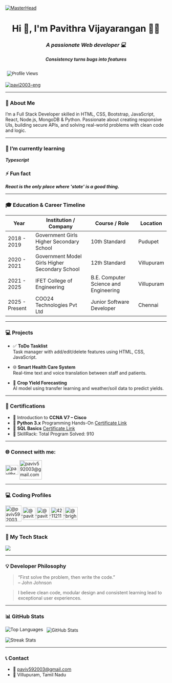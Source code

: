 <!-- Header Banner -->
[![MasterHead](https://www.digitalsolutionservices.com/img/services/web%20development.gif)](https://rishavchanda.io)

<h1 align="center">Hi 👋, I'm Pavithra Vijayarangan 👩‍💻</h1>
<h3 align="center"><i>A passionate Web developer 💻</i></h3>
<h5 align="center"><i>Consistency turns bugs into features</i></h5>
<p align="left">
  <img src="https://komarev.com/ghpvc/?username=pavi2003-eng&label=My%20Visitors&color=37d67a&style=flat" alt="Profile Views" style="font-family:Arial, sans-serif; padding:5px;" />
</p>

<p align="left">
  <a href="https://github.com/ryo-ma/github-profile-trophy">
    <img src="https://github-profile-trophy.vercel.app/?username=pavi2003-eng" alt="pavi2003-eng" />
  </a>
</p>

---

### 🧾 About Me

I’m a Full Stack Developer skilled in HTML, CSS, Bootstrap, JavaScript, React, Node.js, MongoDB & Python. Passionate about creating responsive UIs, building secure APIs, and solving real-world problems with clean code and logic.

---

### 🌱 I’m currently learning  
_**Typescript**_

### ⚡ Fun fact  
_**React is the only place where 'state' is a good thing.**_

---

### 🎓 Education & Career Timeline

<table>
  <thead>
    <tr>
      <th>Year</th>
      <th>Institution / Company</th>
      <th>Course / Role</th>
      <th>Location</th>
    </tr>
  </thead>
  <tbody>
    <tr>
      <td>2018 - 2019</td>
      <td>Government Girls Higher Secondary School</td>
      <td>10th Standard</td>
      <td>Pudupet</td>
    </tr>
    <tr>
      <td>2020 - 2021</td>
      <td>Government Model Girls Higher Secondary School</td>
      <td>12th Standard</td>
      <td>Villupuram</td>
    </tr>
    <tr>
      <td>2021 - 2025</td>
      <td>IFET College of Engineering</td>
      <td>B.E. Computer Science and Engineering</td>
      <td>Villupuram</td>
    </tr>
    <tr>
      <td>2025 - Present</td>
      <td>COO24 Technologies Pvt Ltd</td>
      <td>Junior Software Developer</td>
      <td>Chennai</td>
    </tr>
  </tbody>
</table>

---

### 💻 Projects

- ✅ **ToDo Tasklist**  
  Task manager with add/edit/delete features using HTML, CSS, JavaScript.

- 🌐 **Smart Health Care System**  
  Real-time text and voice translation between staff and patients.

- 🌱 **Crop Yield Forecasting**  
  AI model using transfer learning and weather/soil data to predict yields.

---

### 🏅 Certifications

- 📡 Introduction to **CCNA V7 – Cisco**
- 🐍 **Python 3.x** Programming Hands-On [Certificate Link](https://www.skillrack.com/cert/493018/PVV)
- 💾 **SQL Basics** [Certificate Link](https://www.skillrack.com/cert/490669/EKG)
- 🔗 SkillRack:  Total Program Solved: 910 

---

### 🌐 Connect with me:
<p align="left">
<a href="https://linkedin.com/in/pavithrav2003" target="blank"><img align="center" src="https://raw.githubusercontent.com/rahuldkjain/github-profile-readme-generator/master/src/images/icons/Social/linked-in-alt.svg" alt="pavithrav2003" height="30" width="40" /></a>
<a href="mailto:paviv592003@gmail.com"><img align="center" src="https://images-wixmp-ed30a86b8c4ca887773594c2.wixmp.com/f/8c5af47d-0ce3-4365-a097-c17fec609620/da3xgqq-e43bcfcf-cadb-45ec-a4be-3ce0779fc870.png/v1/fill/w_1024,h_792/gmail__product_sans_logo_concept__by_cosmcala_da3xgqq-fullview.png?token=eyJ0eXAiOiJKV1QiLCJhbGciOiJIUzI1NiJ9.eyJzdWIiOiJ1cm46YXBwOjdlMGQxODg5ODIyNjQzNzNhNWYwZDQxNWVhMGQyNmUwIiwiaXNzIjoidXJuOmFwcDo3ZTBkMTg4OTgyMjY0MzczYTVmMGQ0MTVlYTBkMjZlMCIsIm9iaiI6W1t7ImhlaWdodCI6Ijw9NzkyIiwicGF0aCI6IlwvZlwvOGM1YWY0N2QtMGNlMy00MzY1LWEwOTctYzE3ZmVjNjA5NjIwXC9kYTN4Z3FxLWU0M2JjZmNmLWNhZGItNDVlYy1hNGJlLTNjZTA3NzlmYzg3MC5wbmciLCJ3aWR0aCI6Ijw9MTAyNCJ9XV0sImF1ZCI6WyJ1cm46c2VydmljZTppbWFnZS5vcGVyYXRpb25zIl19.jV5OCFQjzk_8In7i3V21GFhEXvkWXE7r3BvGwLYAEP8" alt="paviv592003@gmail.com" height="60" width="70" /></a>
</p>

---

### 💻 Coding Profiles

<p align="left">
  <a href="https://www.hackerrank.com/profile/paviv592003" target="blank">
    <img align="center" src="https://cdn4.iconfinder.com/data/icons/logos-and-brands/512/160_Hackerrank_logo_logos-512.png" alt="@paviv592003" height="50" width="50" />
  </a>
  <a href="https://www.naukri.com/code360/profile/a83eda06-d7e2-4622-b4af-3ec1d48f2a04">
    <img align="center" src="https://encrypted-tbn0.gstatic.com/images?q=tbn:ANd9GcR9t9UxtLvKlyy9ziOJMyMHBRAukK7jgFYLmw&s" alt="@pavithra_vijayarangan" height="40" width="40" />
  </a>
  <a href="https://leetcode.com/u/Pavithra_Vijayarangan/" target="blank">
    <img align="center" src="https://encrypted-tbn0.gstatic.com/images?q=tbn:ANd9GcQuVDryL8IP8KfE5TCcicQPA_Tm83WHG8I6og&s" alt="@pavithra_vijayarangan" height="40" width="40" />
  </a>
  <a href="http://www.skillrack.com/profile/421543/8de0eff9fc1b9f8269784cc5d369da5b1d59bcb0" target="blank">
    <img align="center" src="https://media.licdn.com/dms/image/v2/C4D0BAQEq2uAbuhweNw/company-logo_200_200/company-logo_200_200/0/1631340864382?e=2147483647&v=beta&t=eI1RmvHAoToulNMQgS9nX3PSR50hBlL8u8mQBiWql-c" alt="42112110211@ifet" height="40" width="40" />
  </a>
  <a href="https://www.codechef.com/users/bright_dust_03" target="blank">
    <img align="center" src="https://cdn.codechef.com/sites/all/themes/abessive/images/user_default_thumb.jpg" alt="@bright_dust_03" height="40" width="40" />
  </a>
</p>

---
  ### 🚀 My Tech Stack

<p >
  <img src="https://skillicons.dev/icons?i=html,css,bootstrap,js,react,nodejs,mongodb,python,git,vscode" />
</p>

---
### 💡 Developer Philosophy

> “First solve the problem, then write the code.”  
> – John Johnson

> I believe clean code, modular design and consistent learning lead to exceptional user experiences.

---

### 📊 GitHub Stats

<p>
  <img align="left" src="https://github-readme-stats.vercel.app/api/top-langs?username=pavi2003-eng&show_icons=true&locale=en&layout=compact" alt="Top Languages" />
</p>

<p>&nbsp;
  <img align="center" src="https://github-readme-stats.vercel.app/api?username=pavi2003-eng&show_icons=true&locale=en" alt="GitHub Stats" />
</p>
<p>
  <img align="center" src="https://github-readme-streak-stats.herokuapp.com/?user=pavi2003-eng&" alt="Streak Stats" />
</p>

---

### 📞 Contact

- 📧 [paviv592003@gmail.com](mailto:paviv592003@gmail.com)  
- 📍 Villupuram, Tamil Nadu
